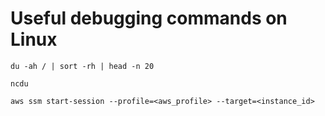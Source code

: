 # Useful debugging commands on Linux

```
du -ah / | sort -rh | head -n 20

ncdu

aws ssm start-session --profile=<aws_profile> --target=<instance_id>
```
